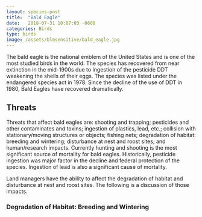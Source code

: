 ```yaml
---
layout: species-post
title:  "Bald Eagle"
date:   2018-07-31 10:07:03 -0600
categories: Birds
type: birds
image: /assets/blmsensitive/bald_eagle.jpg
---
```

The bald eagle is the national emblem of the United States and is one of the most studied birds in the world.  The species has recovered from near extinction in the mid-1900s due to ingestion of the pesticide DDT weakening the shells of their eggs. The species was listed under the endangered species act in 1978. Since the decline of the use of DDT in 1980, Bald Eagles have recovered dramatically.

## Threats
Threats that affect bald eagles are: shooting and trapping; pesticides and other contaminates and toxins; ingestion of plastics, lead, etc.; collision with stationary/moving structures or objects; fishing nets; degradation of habitat: breeding and wintering; disturbance at nest and roost sites; and human/research impacts.  Currently hunting and shooting is the most significant source of mortality for bald eagles. Historically, pesticide ingestion was major factor in the decline and federal protection of the species. Ingestion of lead is also a significant cause of mortality.

Land managers have the ability to affect the degradation of habitat and disturbance at nest and roost sites.  The following is a discussion of those impacts.

### Degradation of Habitat: Breeding and Wintering
